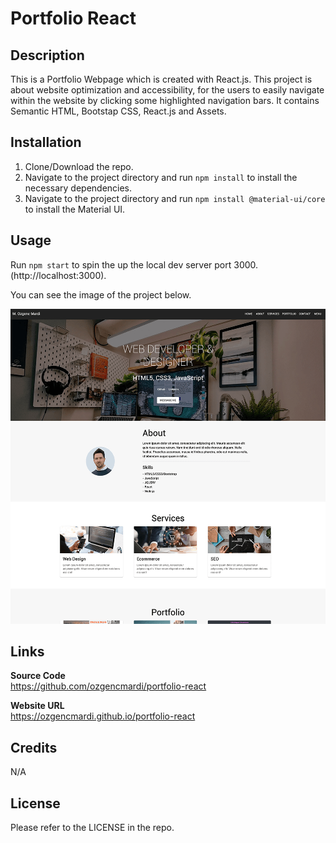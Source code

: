 # Portfolio React

## Description

This is a Portfolio Webpage which is created with React.js. This project is about website optimization and accessibility, for the users to easily navigate within the website by clicking some highlighted navigation bars. It contains Semantic HTML, Bootstap CSS, React.js and Assets.

## Installation

1. Clone/Download the repo.
2. Navigate to the project directory and run `npm install` to install the necessary dependencies.
3. Navigate to the project directory and run `npm install @material-ui/core` to install the Material UI.

## Usage

Run `npm start` to spin the up the local dev server port 3000.(http://localhost:3000).

You can see the image of the project below.

![alt text](reactportfolio/src/img/screenshot.png)

## Links

<b>Source Code</b>
<br>
https://github.com/ozgencmardi/portfolio-react

<b>Website URL</b>
<br>
https://ozgencmardi.github.io/portfolio-react

## Credits

N/A

## License

Please refer to the LICENSE in the repo.